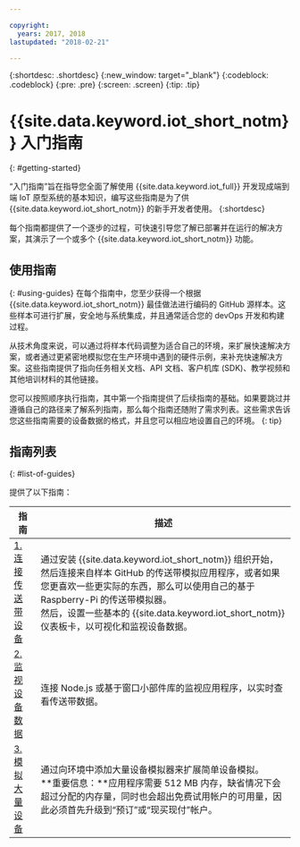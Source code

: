 ```yaml
---

copyright:
  years: 2017, 2018
lastupdated: "2018-02-21"

---
```


{:shortdesc: .shortdesc}
{:new_window: target="_blank"}
{:codeblock: .codeblock}
{:pre: .pre}
{:screen: .screen}
{:tip: .tip}


# {{site.data.keyword.iot_short_notm}} 入门指南
{: #getting-started}

“入门指南”旨在指导您全面了解使用 {{site.data.keyword.iot_full}} 开发现成端到端 IoT 原型系统的基本知识，编写这些指南是为了供 {{site.data.keyword.iot_short_notm}} 的新手开发者使用。
{:shortdesc}

每个指南都提供了一个逐步的过程，可快速引导您了解已部署并在运行的解决方案，其演示了一个或多个 {{site.data.keyword.iot_short_notm}} 功能。

## 使用指南  
{: #using-guides}
在每个指南中，您至少获得一个根据 {{site.data.keyword.iot_short_notm}} 最佳做法进行编码的 GitHub 源样本。这些样本可进行扩展，安全地与系统集成，并且通常适合您的 devOps 开发和构建过程。

从技术角度来说，可以通过将样本代码调整为适合自己的环境，来扩展快速解决方案，或者通过更紧密地模拟您在生产环境中遇到的硬件示例，来补充快速解决方案。这些指南提供了指向任务相关文档、API 文档、客户机库 (SDK)、教学视频和其他培训材料的其他链接。

您可以按照顺序执行指南，其中第一个指南提供了后续指南的基础。如果要跳过并遵循自己的路径来了解系列指南，那么每个指南还随附了需求列表。这些需求告诉您这些指南需要的设备数据的格式，并且您可以相应地设置自己的环境。
{: tip}

## 指南列表
{: #list-of-guides}  

提供了以下指南：

|指南|描述|    
| ----- | ---- |   
|[1. 连接传送带设备](getting-started-iot-conveyor.html) |通过安装 {{site.data.keyword.iot_short_notm}} 组织开始，然后连接来自样本 GitHub 的传送带模拟应用程序，或者如果您更喜欢一些更实际的东西，那么可以使用自己的基于 Raspberry-Pi 的传送带模拟器。</br> 然后，设置一些基本的 {{site.data.keyword.iot_short_notm}} 仪表板卡，以可视化和监视设备数据。|   
|[2. 监视设备数据](getting-started-iot-monitoring.html)|连接 Node.js 或基于窗口小部件库的监视应用程序，以实时查看传送带数据。  
|[3. 模拟大量设备](getting-started-iot-large-scale-simulation.html)|通过向环境中添加大量设备模拟器来扩展简单设备模拟。</br>**重要信息：**应用程序需要 512 MB 内存，缺省情况下会超过分配的内存量，同时也会超出免费试用帐户的可用量，因此必须首先升级到“预订”或“现买现付”帐户。|   
